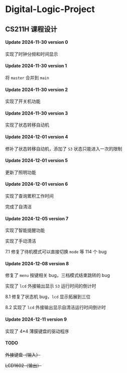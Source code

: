 # Digital-Logic-Project

## CS211H 课程设计

#### Update 2024-11-30 version 0

实现了时钟分频和时间显示

#### Update 2024-11-30 version 1

将 ```master``` 合并到 ```main``` 

#### Update 2024-11-30 version 2

实现了开关机功能

#### Update 2024-11-30 version 3

实现了状态转移自动机

#### Update 2024-12-01 version 4

修补了状态转移自动机，添加了 ```S3``` 状态只能进入一次的限制

#### Update 2024-12-01 version 5

更新了照明功能

#### Update 2024-12-01 version 6

实现了查询累积工作时间

完成了自清洁

#### Update 2024-12-05 version 7

实现了智能提醒功能

实现了手动清洁

7.1 修复了待机模式可以直接切换 ```mode``` 等 114 个 bug

#### Update 2024-12-08 version 8

修复了 ```menu``` 按键相关 bug，三档模式结束跳转的 bug

实现了 ```lcd``` 外接输出显示 ```S3``` 运行时间的倒计时

8.1 修复了状态机 bug，```lcd``` 显示拓展到三位

8.2 实现了 ```lcd``` 外接输出显示自清洁运行时间倒计时

#### Update 2024-12-11 version 9

实现了 4*4 薄膜键盘的驱动程序

#### TODO 

~~外接键盘（输入）~~

~~LCD1602（输出）~~
